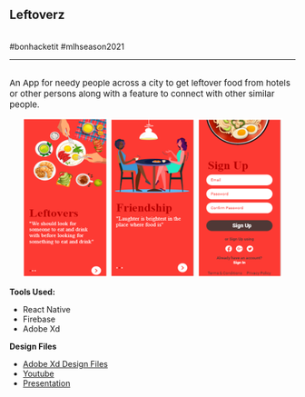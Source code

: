 <p align="center">
  <h2><b>Leftoverz</b></h2>
  <br>
  #bonhacketit #mlhseason2021
  <hr>
  <br>
  <span style="font-size:15px">An App for needy people across a city to get leftover food from hotels or other persons along with a feature to connect with other similar people.</span>
  
</p>
<div>
<p align="center">
<img src="https://github.com/cchirag/Leftoverz/blob/master/Readme-Assets/L1.png?raw=true" alt="feed example" width="150">
<img src="https://github.com/cchirag/Leftoverz/blob/master/Readme-Assets/L2.png?raw=true" alt="feed example" width="150">
<img src="https://github.com/cchirag/Leftoverz/blob/master/Readme-Assets/R2.png?raw=true" alt="feed example" width="150">
</p>
</div>
<div>
<p align="left">
<b>Tools Used:</b>

- React Native
- Firebase
- Adobe Xd
</ul>
</p>
</div>
<div>
<p align="left">
<b>Design Files</b>

- [Adobe Xd Design Files](https://drive.google.com/drive/folders/1F6DlRkKTK4wDGYnO_lv2Nry1P2mociyh?usp=sharing) 
- [Youtube](https://drive.google.com/drive/folders/1F6DlRkKTK4wDGYnO_lv2Nry1P2mociyh?usp=sharing) 
- [Presentation](https://drive.google.com/drive/folders/1F6DlRkKTK4wDGYnO_lv2Nry1P2mociyh?usp=sharing) 

</p>
</div>

